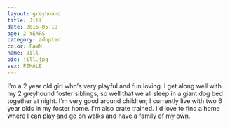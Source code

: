 ```yaml
---
layout: greyhound
title: Jill
date: 2015-05-19
age: 2 YEARS
category: adopted
color: FAWN
name: Jill
pic: jill.jpg
sex: FEMALE
---
```


I'm a 2 year old girl who's very playful and fun loving. I get along well with my 2 greyhound foster siblings, so well that we all sleep in a giant dog bed together at night. I'm very good around children; I currently live with two 6 year olds in my foster home. I'm also crate trained. I'd love to find a home where I can play and go on walks and have a family of my own.
